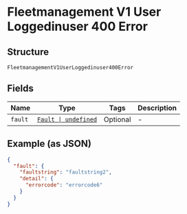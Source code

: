 
# Fleetmanagement V1 User Loggedinuser 400 Error

## Structure

`FleetmanagementV1UserLoggedinuser400Error`

## Fields

| Name | Type | Tags | Description |
|  --- | --- | --- | --- |
| `fault` | [`Fault \| undefined`](../../doc/models/fault.md) | Optional | - |

## Example (as JSON)

```json
{
  "fault": {
    "faultstring": "faultstring2",
    "detail": {
      "errorcode": "errorcode6"
    }
  }
}
```

